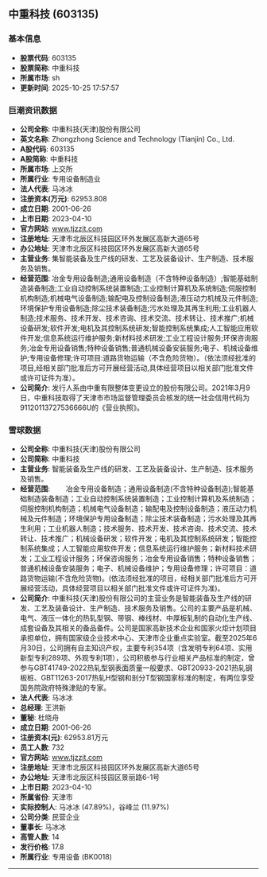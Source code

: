 ## 中重科技 (603135)

### 基本信息

- **股票代码**: 603135
- **股票简称**: 中重科技
- **所属市场**: sh
- **更新时间**: 2025-10-25 17:57:57

### 巨潮资讯数据

- **公司全称**: 中重科技(天津)股份有限公司
- **英文名称**: Zhongzhong Science and Technology (Tianjin) Co., Ltd.
- **A股代码**: 603135
- **A股简称**: 中重科技
- **所属市场**: 上交所
- **所属行业**: 专用设备制造业
- **法人代表**: 马冰冰
- **注册资本(万元)**: 62953.808
- **成立日期**: 2001-06-26
- **上市日期**: 2023-04-10
- **官方网站**: www.tjzzjt.com
- **注册地址**: 天津市北辰区科技园区环外发展区高新大道65号
- **办公地址**: 天津市北辰区科技园区环外发展区高新大道65号
- **主营业务**: 集智能装备及生产线的研发、工艺及装备设计、生产制造、技术服务及销售。
- **经营范围**: 冶金专用设备制造;通用设备制造（不含特种设备制造）;智能基础制造装备制造;工业自动控制系统装置制造;工业控制计算机及系统制造;伺服控制机构制造;机械电气设备制造;输配电及控制设备制造;液压动力机械及元件制造;环境保护专用设备制造;除尘技术装备制造;污水处理及其再生利用;工业机器人制造;技术服务、技术开发、技术咨询、技术交流、技术转让、技术推广;机械设备研发;软件开发;电机及其控制系统研发;智能控制系统集成;人工智能应用软件开发;信息系统运行维护服务;新材料技术研发;工业工程设计服务;环保咨询服务;冶金专用设备销售;特种设备销售;普通机械设备安装服务;电子、机械设备维护;专用设备修理;许可项目:道路货物运输（不含危险货物）。（依法须经批准的项目,经相关部门批准后方可开展经营活动,具体经营项目以相关部门批准文件或许可证件为准）。
- **公司简介**: 发行人系由中重有限整体变更设立的股份有限公司。2021年3月9日，中重科技取得了天津市市场监督管理委员会核发的统一社会信用代码为91120113727536666U的《营业执照》。

### 雪球数据

- **公司全称**: 中重科技(天津)股份有限公司
- **公司简称**: 中重科技
- **主营业务**: 智能装备及生产线的研发、工艺及装备设计、生产制造、技术服务及销售。
- **经营范围**: 　　冶金专用设备制造；通用设备制造(不含特种设备制造);智能基础制造装备制造；工业自动控制系统装置制造；工业控制计算机及系统制造；伺服控制机构制造；机械电气设备制造；输配电及控制设备制造；液压动力机械及元件制造；环境保护专用设备制造；除尘技术装备制造；污水处理及其再生利用；工业机器人制造；技术服务、技术开发、技术咨询、技术交流、技术转让、技术推广；机械设备研发；软件开发；电机及其控制系统研发；智能控制系统集成；人工智能应用软件开发；信息系统运行维护服务；新材料技术研发；工业工程设计服务；环保咨询服务；冶金专用设备销售；特种设备销售；普通机械设备安装服务；电子、机械设备维护；专用设备修理；许可项目：道路货物运输(不含危险货物)。(依法须经批准的项目，经相关部门批准后方可开展经营活动，具体经营项目以相关部门批准文件或许可证件为准)。
- **公司简介**: 中重科技(天津)股份有限公司的主营业务是智能装备及生产线的研发、工艺及装备设计、生产制造、技术服务及销售。公司的主要产品是机械、电气、液压一体化的热轧型钢、带钢、棒线材、中厚板轧制的自动化生产线、成套设备及其相关的备品备件。公司是国家高新技术企业和国家火炬计划项目承担单位，拥有国家级企业技术中心、天津市企业重点实验室。截至2025年6月30日，公司拥有自主知识产权，主要专利354项（含发明专利64项、实用新型专利289项、外观专利1项），公司积极参与行业相关产品标准的制定，曾参与GBT41749-2022热轧型钢表面质量一般要求、GBT20933-2021热轧钢板桩、GBT11263-2017热轧H型钢和剖分T型钢国家标准的制定，有两位享受国务院政府特殊津贴的专家。
- **法人代表**: 马冰冰
- **总经理**: 王洪新
- **董秘**: 杜晓舟
- **成立日期**: 2001-06-26
- **注册资本(元)**: 62953.81万元
- **员工人数**: 732
- **官方网站**: www.tjzzjt.com
- **注册地址**: 天津市北辰区科技园区环外发展区高新大道65号
- **办公地址**: 天津市北辰区科技园区景丽路6-1号
- **上市日期**: 2023-04-10
- **所属省份**: 天津市
- **实际控制人**: 马冰冰 (47.89%)，谷峰兰 (11.97%)
- **公司分类**: 民营企业
- **董事长**: 马冰冰
- **高管人数**: 14
- **发行价格**: 17.8
- **所属行业**: 专用设备 (BK0018)

---